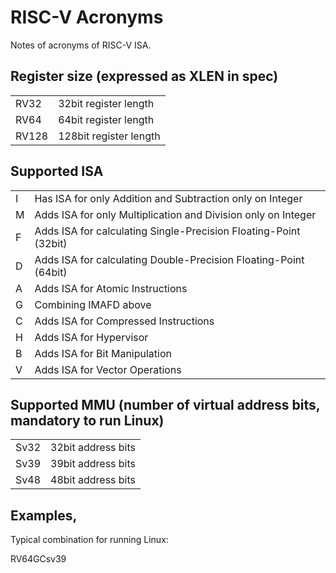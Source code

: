 # RISC-V Acronyms

Notes of acronyms of RISC-V ISA.

## Register size (expressed as XLEN in spec)

| | |
| --- | --- |
| RV32   | 32bit register length |
| RV64   | 64bit register length |
| RV128  | 128bit register length |


## Supported ISA

| | |
| --- | --- |
| I  | Has  ISA for only Addition and Subtraction only on Integer |
| M  | Adds ISA for only Multiplication and Division only on Integer |
| F  | Adds ISA for calculating Single-Precision Floating-Point (32bit) |
| D  | Adds ISA for calculating Double-Precision Floating-Point (64bit) |
| A  | Adds ISA for Atomic Instructions |
| G  | Combining IMAFD above |
| C  | Adds ISA for Compressed Instructions |
| H  | Adds ISA for Hypervisor |
| B  | Adds ISA for Bit Manipulation |
| V  | Adds ISA for Vector Operations |


## Supported MMU (number of virtual address bits, mandatory to run Linux)

| | |
| --- | --- |
| Sv32 | 32bit address bits |
| Sv39 | 39bit address bits |
| Sv48 | 48bit address bits |

## Examples,

Typical combination for running Linux:

RV64GCsv39
